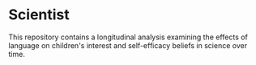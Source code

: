# Scientist
This repository contains a longitudinal analysis examining the effects of language on children's interest and self-efficacy beliefs in science over time.
